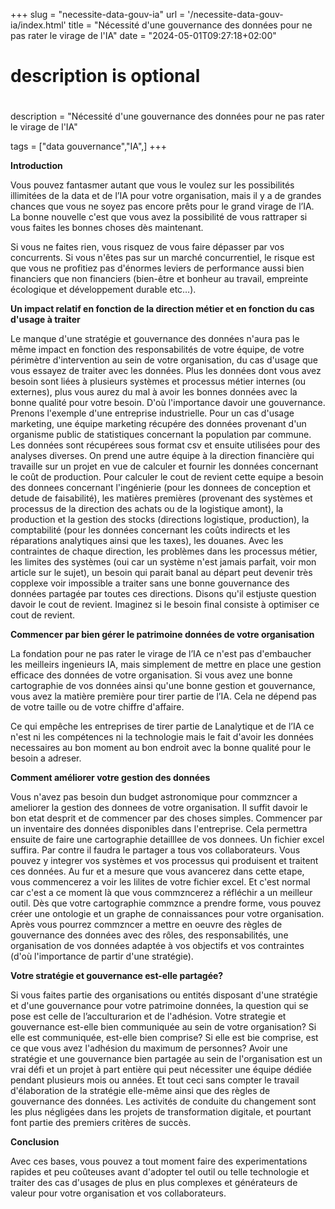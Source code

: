 +++
slug = "necessite-data-gouv-ia"
url = '/necessite-data-gouv-ia/index.html'
title = "Nécessité d'une gouvernance des données pour ne pas rater le virage de l'IA"
date = "2024-05-01T09:27:18+02:00"

#
# description is optional
#
description = "Nécessité d'une gouvernance des données pour ne pas rater le virage de l'IA"

tags = ["data gouvernance","IA",]
+++

**Introduction**

Vous pouvez fantasmer autant que vous le voulez sur les possibilités illimitées de la data et de l’IA pour votre organisation, mais il y a de grandes chances que vous ne soyez pas encore prêts pour le grand virage de l’IA. La bonne nouvelle c'est que vous avez la possibilité de vous rattraper si vous faites les bonnes choses dès maintenant.

Si vous ne faites rien, vous risquez de vous faire dépasser par vos concurrents. Si vous n'êtes pas sur un marché concurrentiel, le risque est que vous ne profitiez pas d'énormes leviers de performance aussi bien financiers que non financiers (bien-être et bonheur au travail, empreinte écologique et développement durable  etc…).

**Un impact relatif en fonction de la direction métier et en fonction du cas d'usage à traiter**

Le manque d'une stratégie et gouvernance des données n'aura pas le même impact en fonction des responsabilités de votre équipe, de votre périmètre d'intervention au sein de votre organisation, du cas d'usage que vous essayez de traiter avec les données. Plus les données dont vous avez besoin sont liées à plusieurs systèmes et processus métier internes (ou externes), plus vous aurez du mal à avoir les bonnes données avec la bonne qualité pour votre besoin. D'où l'importance davoir une gouvernance. Prenons l'exemple d'une entreprise industrielle. Pour un cas d'usage marketing, une équipe marketing récupére des données provenant d'un organisme public de statistiques concernant la population par commune. Les données sont récupérees sous format csv et ensuite utilisées pour des analyses diverses. On prend une autre équipe à la direction financière qui travaille sur un projet en vue de calculer et fournir les données concernant le coût de production. Pour calculer le cout de revient cette equipe a besoin des donnees concernant l'ingénierie (pour les donnees de conception et detude de faisabilité), les matières premières (provenant des systèmes et processus de la direction des achats ou de la logistique amont), la production et la gestion des stocks (directions logistique, production), la comptabilité (pour les données concernant les coûts indirects et les réparations analytiques ainsi que les taxes), les douanes. Avec les contraintes de chaque direction, les problèmes dans les processus métier, les limites des systèmes (oui car un système n'est jamais parfait, voir mon article sur le sujet), un besoin qui parait banal au départ peut devenir très copplexe voir impossible a traiter sans une bonne gouvernance des données partagée par toutes ces directions. Disons qu'il estjuste question davoir le cout de revient. Imaginez si le besoin final consiste à optimiser ce cout de revient.

**Commencer par bien gérer le patrimoine données de votre organisation**

La fondation pour ne pas rater le virage de l’IA ce n'est pas d'embaucher les meilleirs ingenieurs IA, mais simplement de mettre en place une gestion efficace des données de votre organisation. Si vous avez une bonne cartographie de vos données ainsi qu'une bonne gestion et gouvernance, vous avez la matière première pour tirer partie de l’IA. Cela ne dépend pas de votre taille ou de votre chiffre d'affaire.

Ce qui empêche les entreprises de tirer partie de Lanalytique et de l’IA ce n'est ni les compétences ni la technologie mais le fait d'avoir les données necessaires au bon moment au bon endroit avec la bonne qualité pour le besoin a adreser.

**Comment améliorer votre gestion des données**

Vous n'avez pas besoin dun budget astronomique pour commzncer a ameliorer la gestion des donnees de votre organisation. Il suffit davoir le bon etat desprit et de commencer par des choses simples. Commencer par un inventaire des données disponibles dans l'entreprise. Cela permettra ensuite de faire une cartographie detailllee de vos donnees. Un fichier excel suffira. Par contre il faudra le partager a tous vos collaborateurs. Vous pouvez y integrer vos systèmes et vos processus qui produisent et traitent ces données. Au fur et a mesure que vous avancerez dans cette etape, vous commencerez a voir les lilites de votre fichier excel. Et c'est normal car c'est a ce moment là que vous commzncerez a réfléchir a un meilleur outil. Dès que votre cartographie commznce a prendre forme, vous pouvez créer une ontologie et un graphe de connaissances pour votre organisation. Après vous pourrez commzncer a mettre en oeuvre des règles de gouvernance des données avec des rôles, des responsabilités, une organisation de vos données adaptée à vos objectifs et vos contraintes (d'où l'importance de partir d'une stratégie).

**Votre stratégie et gouvernance est-elle partagée?**

Si vous faites partie des organisations ou entités disposant d'une stratégie et d'une gouvernance pour votre patrimoine données, la question qui se pose est celle de l’acculturarion et de l'adhésion. Votre strategie et gouvernance est-elle bien communiquée au sein de votre organisation? Si elle est communiquée, est-elle bien comprise? Si elle est bie  comprise, est ce que vous avez l'adhésion du maximum de personnes? Avoir une stratégie et une gouvernance bien partagée au sein de l'organisation est un vrai défi et un projet à part entière qui peut nécessiter une équipe dédiée pendant plusieurs mois ou années. Et tout ceci sans compter le travail d'élaboration de la stratégie elle-même ainsi que des règles de gouvernance des données. Les activités de conduite du changement sont les plus négligées dans les projets de transformation digitale, et pourtant font partie des premiers critères de succès.

**Conclusion**

Avec ces bases, vous pouvez a tout moment faire des experimentations rapides et peu coûteuses avant d'adopter tel outil ou telle technologie et traiter des cas d'usages de plus en plus complexes et générateurs de valeur pour votre organisation et vos collaborateurs.
